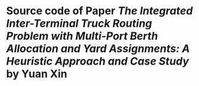 # Source code of Paper *The Integrated Inter-Terminal Truck Routing Problem with Multi-Port Berth Allocation and Yard Assignments: A Heuristic Approach and Case Study* by Yuan Xin

